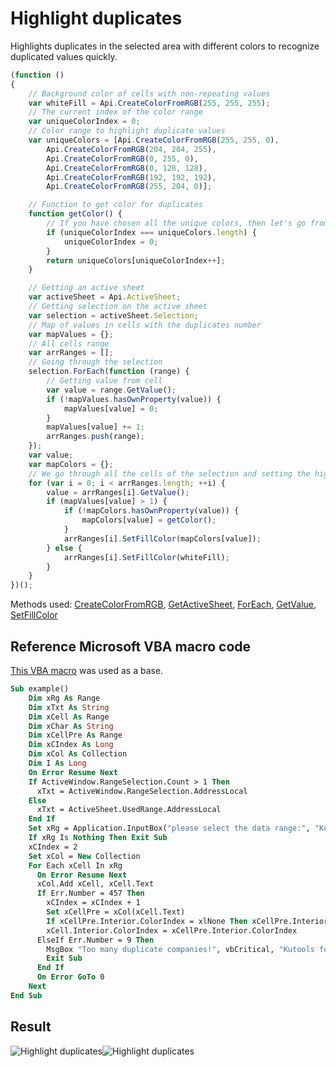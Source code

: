 # Highlight duplicates

Highlights duplicates in the selected area with different colors to recognize duplicated values quickly.

<!-- This code snippet is shown in the screenshot. -->

<!-- eslint-skip -->

``` ts
(function () 
{
    // Background color of cells with non-repeating values
    var whiteFill = Api.CreateColorFromRGB(255, 255, 255);
    // The current index of the color range
    var uniqueColorIndex = 0;
    // Color range to highlight duplicate values
    var uniqueColors = [Api.CreateColorFromRGB(255, 255, 0),
        Api.CreateColorFromRGB(204, 204, 255),
        Api.CreateColorFromRGB(0, 255, 0),
        Api.CreateColorFromRGB(0, 128, 128),
        Api.CreateColorFromRGB(192, 192, 192),
        Api.CreateColorFromRGB(255, 204, 0)];

    // Function to get color for duplicates
    function getColor() {
        // If you have chosen all the unique colors, then let's go from the beginning
        if (uniqueColorIndex === uniqueColors.length) {
            uniqueColorIndex = 0;
        }
        return uniqueColors[uniqueColorIndex++];
    }

    // Getting an active sheet
    var activeSheet = Api.ActiveSheet;
    // Getting selection on the active sheet
    var selection = activeSheet.Selection;
    // Map of values in cells with the duplicates number
    var mapValues = {};
    // All cells range
    var arrRanges = [];
    // Going through the selection
    selection.ForEach(function (range) {
        // Getting value from cell
        var value = range.GetValue();
        if (!mapValues.hasOwnProperty(value)) {
            mapValues[value] = 0;
        }
        mapValues[value] += 1;
        arrRanges.push(range);
    });
    var value;
    var mapColors = {};
    // We go through all the cells of the selection and setting the highlighting if this value is repeated more than 1 time
    for (var i = 0; i < arrRanges.length; ++i) {
        value = arrRanges[i].GetValue();
        if (mapValues[value] > 1) {
            if (!mapColors.hasOwnProperty(value)) {
                mapColors[value] = getColor();
            }
            arrRanges[i].SetFillColor(mapColors[value]);
        } else {
            arrRanges[i].SetFillColor(whiteFill);
        }
    }
})();
```

Methods used: [CreateColorFromRGB](../../../../office-api/usage-api/spreadsheet-api/Api/Methods/CreateColorFromRGB.md), [GetActiveSheet](../../../../office-api/usage-api/spreadsheet-api/Api/Methods/GetActiveSheet.md), [ForEach](../../../../office-api/usage-api/spreadsheet-api/ApiRange/Methods/ForEach.md), [GetValue](../../../../office-api/usage-api/spreadsheet-api/ApiRange/Methods/GetValue.md), [SetFillColor](../../../../office-api/usage-api/spreadsheet-api/ApiRange/Methods/SetFillColor.md)

## Reference Microsoft VBA macro code

[This VBA macro](https://www.extendoffice.com/documents/excel/3772-excel-highlight-duplicate-values-in-different-colors.html) was used as a base.

``` vb
Sub example()
    Dim xRg As Range
    Dim xTxt As String
    Dim xCell As Range
    Dim xChar As String
    Dim xCellPre As Range
    Dim xCIndex As Long
    Dim xCol As Collection
    Dim I As Long
    On Error Resume Next
    If ActiveWindow.RangeSelection.Count > 1 Then
      xTxt = ActiveWindow.RangeSelection.AddressLocal
    Else
      xTxt = ActiveSheet.UsedRange.AddressLocal
    End If
    Set xRg = Application.InputBox("please select the data range:", "Kutools for Excel", xTxt, , , , , 8)
    If xRg Is Nothing Then Exit Sub
    xCIndex = 2
    Set xCol = New Collection
    For Each xCell In xRg
      On Error Resume Next
      xCol.Add xCell, xCell.Text
      If Err.Number = 457 Then
        xCIndex = xCIndex + 1
        Set xCellPre = xCol(xCell.Text)
        If xCellPre.Interior.ColorIndex = xlNone Then xCellPre.Interior.ColorIndex = xCIndex
        xCell.Interior.ColorIndex = xCellPre.Interior.ColorIndex
      ElseIf Err.Number = 9 Then
        MsgBox "Too many duplicate companies!", vbCritical, "Kutools for Excel"
        Exit Sub
      End If
      On Error GoTo 0
    Next
End Sub
```

## Result

![Highlight duplicates](/assets/images/plugins/highlight-duplicates.png#gh-light-mode-only)![Highlight duplicates](/assets/images/plugins/highlight-duplicates.dark.png#gh-dark-mode-only)
